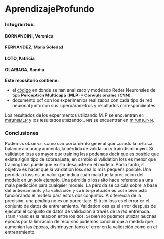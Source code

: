 # AprendizajeProfundo

### Integrantes:

#### BORNANCINI, Veronica
#### FERNANDEZ, Maria Soledad
#### LOTO, Patricia
#### OLARIAGA, Sandra

**Este repositorio contiene:**

* el [código](https://github.com/msoledadfernandez/AprendizajeProfundo/tree/main/experiment) en donde se han analizado y modelado Redes Neuronales de tipo **Perceptrón Multicapa** (**MLP**) y **Convulsionales** (**CNN**). 
* documento pdf con los experimentos realizados con cada tipo de red neuronal junto con sus hiperpárametros y resultados correspondientes.

Los resultados de los experimentos utilizando MLP se encuentran en [mlrunsMLP](https://drive.google.com/file/d/1GvoboqgHm3AisAWkTOzO7_1qK_eugr3A/view?usp=sharing)
y los resultados utilizando CNN se encuentran en [mlrunsCNN](https://drive.google.com/file/d/1oZNxKjFs0E7u9NMMHJffwV9DB444xVWT/view?usp=sharing).

### **Conclusiones**
Podemos observar como comportamiento general que cuando la métrica balance accuracy aumenta, la pérdida de validation y train disminuyen. Si validation loss es mayor que training loss podemos decir que es posible que existe algún tipo de sobreajuste, en cambio si validation loss es menor que training loss puede que exista desajuste en el modelo. Por lo tanto, el objetivo es hacer que la validation loss sea lo más pequeña posible.
Una pérdida o loss es un valor que indica cuán mala fue la predicción del modelo en un solo ejemplo. Una pérdida o loss alto hace referencia a una mala predicción para cualquier modelo. La pérdida se calcula sobre la base del entrenamiento y la validación y su interpretación es cuán bien está funcionando el modelo para estos dos conjuntos. A diferencia de la precisión, una pérdida no es un porcentaje.
El train loss es el error en el conjunto de datos de entrenamiento. Validation loss es el error después de ejecutar el conjunto de datos de validación a través de la red entrenada. Train / valid es la relación entre los dos. Si bien no pudimos utilizar muchas épocas por la limitación de recursos podemos concluir que a medida que aumentan las épocas, disminuyen tanto el error en la validación como en el entrenamiento.

